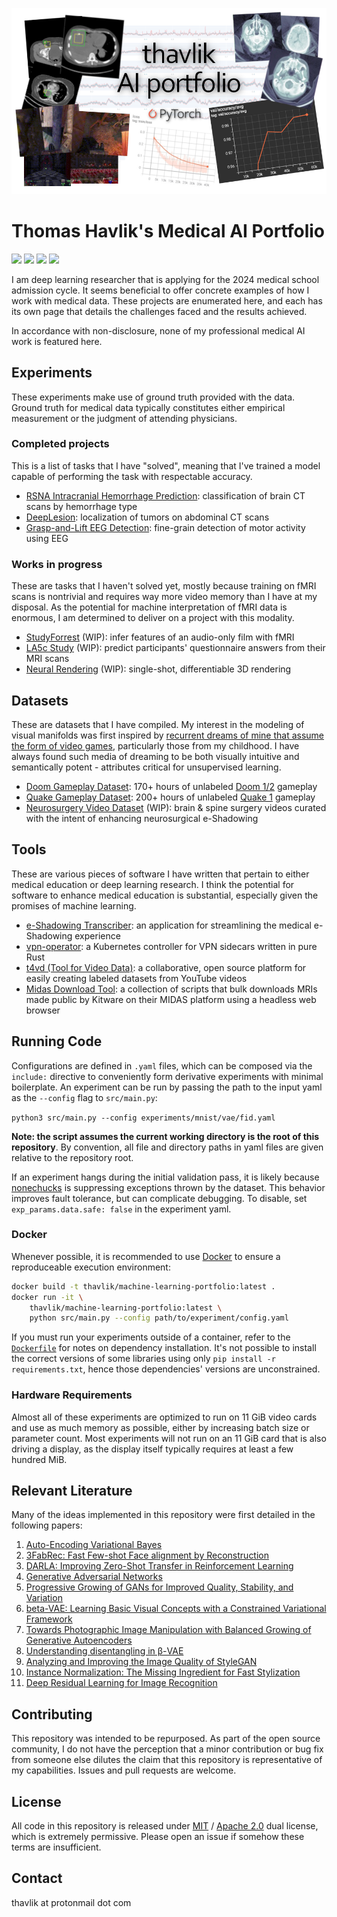 ![banner](images/banner.png)

# Thomas Havlik's Medical AI Portfolio
[<img src="https://img.shields.io/badge/maintenance%20status-actively%20developed-brightgreen">](https://github.com/thavlik/machine-learning-portfolio)
[<img src="https://img.shields.io/badge/License-Apache_2.0-orange.svg">](./LICENSE-Apache)
[<img src="https://img.shields.io/badge/License-MIT-lightblue.svg">](./LICENSE-MIT)
[<img src="https://img.shields.io/badge/Language-python-FFD43B.svg">](https://www.python.org/)

I am deep learning researcher that is applying for the 2024 medical school admission cycle. It seems beneficial to offer concrete examples of how I work with medical data. These projects are enumerated here, and each has its own page that details the challenges faced and the results achieved.

In accordance with non-disclosure, none of my professional medical AI work is featured here.

## Experiments
These experiments make use of ground truth provided with the data. Ground truth for medical data typically constitutes either empirical measurement or the judgment of attending physicians.

### Completed projects
This is a list of tasks that I have "solved", meaning that I've trained a model capable of performing the task with respectable accuracy.
- [RSNA Intracranial Hemorrhage Prediction](experiments/rsna-intracranial/README.md): classification of brain CT scans by hemorrhage type
- [DeepLesion](experiments/deeplesion/README.md): localization of tumors on abdominal CT scans
- [Grasp-and-Lift EEG Detection](experiments/grasp_and_lift_eeg/README.md): fine-grain detection of motor activity using EEG

### Works in progress
These are tasks that I haven't solved yet, mostly because training on fMRI scans is nontrivial and requires way more video memory than I have at my disposal. As the potential for machine interpretation of fMRI data is enormous, I am determined to deliver on a project with this modality.
- [StudyForrest](experiments/forrestgump/README.md) (WIP): infer features of an audio-only film with fMRI
- [LA5c Study](experiments/la5c/README.md) (WIP): predict participants' questionnaire answers from their MRI scans
- [Neural Rendering](experiments/graphics/README.md) (WIP): single-shot, differentiable 3D rendering

## Datasets
These are datasets that I have compiled. My interest in the modeling of visual manifolds was first inspired by [recurrent dreams of mine that assume the form of video games](https://en.wikipedia.org/wiki/Tetris_effect), particularly those from my childhood. I have always found such media of dreaming to be both visually intuitive and semantically potent - attributes critical for unsupervised learning. 

- [Doom Gameplay Dataset](https://github.com/thavlik/doom-gameplay-dataset): 170+ hours of unlabeled [Doom 1/2](https://en.wikipedia.org/wiki/Doom_(1993_video_game)) gameplay
- [Quake Gameplay Dataset](https://github.com/thavlik/quake-gameplay-dataset): 200+ hours of unlabeled [Quake 1](https://en.wikipedia.org/wiki/Quake_(video_game)) gameplay
- [Neurosurgery Video Dataset](https://github.com/thavlik/neurosurgery-video-dataset) (WIP): brain & spine surgery videos curated with the intent of enhancing neurosurgical e-Shadowing

## Tools
These are various pieces of software I have written that pertain to either medical education or deep learning research. I think the potential for software to enhance medical education is substantial, especially given the promises of machine learning.

- [e-Shadowing Transcriber](https://github.com/thavlik/transcriber): an application for streamlining the medical e-Shadowing experience
- [vpn-operator](https://github.com/thavlik/vpn-operator): a Kubernetes controller for VPN sidecars written in pure Rust
- [t4vd (Tool for Video Data)](https://github.com/thavlik/t4vd): a collaborative, open source platform for easily creating labeled datasets from YouTube videos
- [Midas Download Tool](https://github.com/thavlik/midas-download-tool): a collection of scripts that bulk downloads MRIs made public by Kitware on their MIDAS platform using a headless web browser

## Running Code
Configurations are defined in `.yaml` files, which can be composed via the `include:` directive to conveniently form derivative experiments with minimal boilerplate. An experiment can be run by passing the path to the input yaml as the `--config` flag to `src/main.py`:

`python3 src/main.py --config experiments/mnist/vae/fid.yaml`

**Note: the script assumes the current working directory is the root of this repository**. By convention, all file and directory paths in yaml files are given relative to the repository root.

If an experiment hangs during the initial validation pass, it is likely because [nonechucks](https://github.com/msamogh/nonechucks) is suppressing exceptions thrown by the dataset. This behavior improves fault tolerance, but can complicate debugging. To disable, set `exp_params.data.safe: false` in the experiment yaml.

### Docker
Whenever possible, it is recommended to use [Docker](https://www.docker.com/) to ensure a reproduceable execution environment:

```bash
docker build -t thavlik/machine-learning-portfolio:latest .
docker run -it \
    thavlik/machine-learning-portfolio:latest \
    python src/main.py --config path/to/experiment/config.yaml
```

If you must run your experiments outside of a container, refer to the [`Dockerfile`](Dockerfile) for notes on dependency installation. It's not possible to install the correct versions of some libraries using only `pip install -r requirements.txt`, hence those dependencies' versions are unconstrained.

### Hardware Requirements
Almost all of these experiments are optimized to run on 11 GiB video cards and use as much memory as possible, either by increasing batch size or parameter count. Most experiments will not run on an 11 GiB card that is also driving a display, as the display itself typically requires at least a few hundred MiB. 

## Relevant Literature
Many of the ideas implemented in this repository were first detailed in the following papers:

1. [Auto-Encoding Variational Bayes](https://arxiv.org/abs/1312.6114)
2. [3FabRec: Fast Few-shot Face alignment by Reconstruction](https://arxiv.org/abs/1911.10448)
3. [DARLA: Improving Zero-Shot Transfer in Reinforcement Learning](https://arxiv.org/abs/1707.08475)
4. [Generative Adversarial Networks](https://arxiv.org/abs/1406.2661)
5. [Progressive Growing of GANs for Improved Quality, Stability, and Variation](https://arxiv.org/abs/1710.10196)
6. [beta-VAE: Learning Basic Visual Concepts with a Constrained Variational Framework](https://openreview.net/forum?id=Sy2fzU9gl)
7. [Towards Photographic Image Manipulation with Balanced Growing of Generative Autoencoders](https://arxiv.org/abs/1904.06145)
8. [Understanding disentangling in β-VAE](https://arxiv.org/abs/1804.03599)
9. [Analyzing and Improving the Image Quality of StyleGAN](https://arxiv.org/abs/1912.04958)
10. [Instance Normalization: The Missing Ingredient for Fast Stylization](https://arxiv.org/abs/1607.08022)
11. [Deep Residual Learning for Image Recognition](https://arxiv.org/abs/1512.03385)

## Contributing
This repository was intended to be repurposed. As part of the open source community, I do not have the perception that a minor contribution or bug fix from someone else dilutes the claim that this repository is representative of my capabilities. Issues and pull requests are welcome.

## License
All code in this repository is released under [MIT](LICENSE-MIT) / [Apache 2.0](LICENSE-Apache) dual license, which is extremely permissive. Please open an issue if somehow these terms are insufficient.

## Contact
thavlik at protonmail dot com

